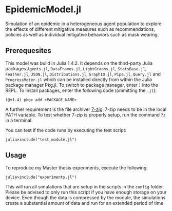 # EpidemicModel.jl

Simulation of an epidemic in a heterogeneous agent population to explore the effects of different mitigative measures such as recommendations, policies as well as individual mitigative behaviors such as mask wearing. 


## Prerequesites

This model was build in Julia 1.4.2. It depends on the third-party Julia packages `Agents.jl`, `DataFrames.jl`, `LightGraphs.jl`, `StatsBase.jl`, `Feather.jl`, `JSON.jl`, `Distributions.jl`, `GraphIO.jl`, `Pipe.jl`, `Query.jl` and `ProgressMeter.jl` which can be installed directly from within the Julia package manager Pkg.jl. To switch to package manager, enter `]` into the REPL. To install packages, enter the following code (ommitting the `.jl`):

```
(@v1.4) pkg> add <PACKAGE_NAME>
```

A further requirement is the file archiver [7-zip](https://7-zip.org/). 7-zip needs to be in the local PATH variable. To test whether 7-zip is properly setup, run the command `7z` in a terminal.

You can test if the code runs by executing the test script:

```
julia>include("test_module.jl")
```


## Usage

To reproduce my Master thesis experiments, execute the following:

```
julia>include("experiments.jl")
```

This will run all simulations that are setup in the scripts in the `config` folder. Please be advised to only run this script if you have enough storage on your device. Even though the data is compressed by the module, the simulations create a substantial amount of data and run for an extended period of time.